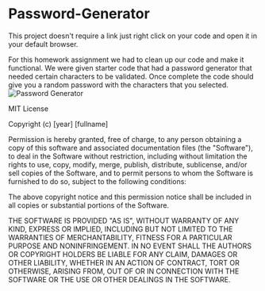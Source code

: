 # Password-Generator

This project doesn't require a link just right click on your code and open it in your default browser.

For this homework assignment we had to clean up our code and make it functional. We were given starter code that had a password generator that needed certain characters to be validated. Once complete the code should give you a random password with the characters that you selected.
![Password Generator](https://user-images.githubusercontent.com/73040685/112562875-8d961980-8d95-11eb-8734-83c2105b054d.png)

MIT License

Copyright (c) [year] [fullname]

Permission is hereby granted, free of charge, to any person obtaining a copy
of this software and associated documentation files (the "Software"), to deal
in the Software without restriction, including without limitation the rights
to use, copy, modify, merge, publish, distribute, sublicense, and/or sell
copies of the Software, and to permit persons to whom the Software is
furnished to do so, subject to the following conditions:

The above copyright notice and this permission notice shall be included in all
copies or substantial portions of the Software.

THE SOFTWARE IS PROVIDED "AS IS", WITHOUT WARRANTY OF ANY KIND, EXPRESS OR
IMPLIED, INCLUDING BUT NOT LIMITED TO THE WARRANTIES OF MERCHANTABILITY,
FITNESS FOR A PARTICULAR PURPOSE AND NONINFRINGEMENT. IN NO EVENT SHALL THE
AUTHORS OR COPYRIGHT HOLDERS BE LIABLE FOR ANY CLAIM, DAMAGES OR OTHER
LIABILITY, WHETHER IN AN ACTION OF CONTRACT, TORT OR OTHERWISE, ARISING FROM,
OUT OF OR IN CONNECTION WITH THE SOFTWARE OR THE USE OR OTHER DEALINGS IN THE
SOFTWARE.
